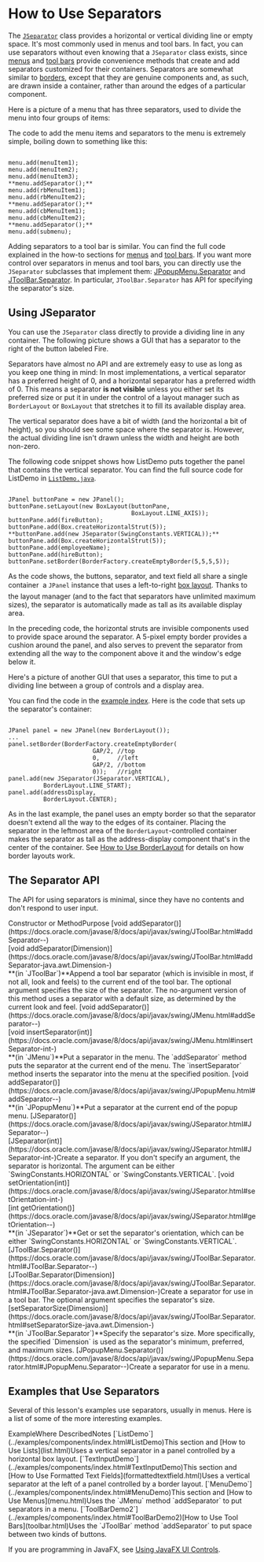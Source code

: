 
# How to Use Separators

The 
[`JSeparator`](https://docs.oracle.com/javase/8/docs/api/javax/swing/JSeparator.html) class provides a horizontal or vertical dividing line or empty space. It's most commonly used in menus and tool bars. In fact, you can use separators without even knowing that a `JSeparator` class exists, since [menus](menu.html) and [tool bars](toolbar.html) provide convenience methods that create and add separators customized for their containers. Separators are somewhat similar to 
[borders](../components/border.html), except that they are genuine components and, as such, are drawn inside a container, rather than around the edges of a particular component.

Here is a picture of a menu that has three separators, used to divide the menu into four groups of items:

The code to add the menu items and separators to the menu is extremely simple, boiling down to something like this:

```

menu.add(menuItem1);
menu.add(menuItem2);
menu.add(menuItem3);
**menu.addSeparator();**
menu.add(rbMenuItem1);
menu.add(rbMenuItem2);
**menu.addSeparator();**
menu.add(cbMenuItem1);
menu.add(cbMenuItem2);
**menu.addSeparator();**
menu.add(submenu);

```

Adding separators to a tool bar is similar. You can find the full code explained in the how-to sections for [menus](menu.html) and [tool bars](toolbar.html). If you want more control over separators in menus and tool bars, you can directly use the `JSeparator` subclasses that implement them: 
[JPopupMenu.Separator](https://docs.oracle.com/javase/8/docs/api/javax/swing/JPopupMenu.Separator.html) and 
[JToolBar.Separator](https://docs.oracle.com/javase/8/docs/api/javax/swing/JToolBar.Separator.html). In particular, `JToolBar.Separator` has API for specifying the separator's size.

## <a name="elsewhere" id="elsewhere">Using JSeparator</a>

You can use the `JSeparator` class directly to provide a dividing line in any container. The following picture shows a GUI that has a separator to the right of the button labeled Fire.

Separators have almost no API and are extremely easy to use as long as you keep one thing in mind: In most implementations, a vertical separator has a preferred height of 0, and a horizontal separator has a preferred width of 0. This means a separator **is not visible** unless you either set its preferred size or put it in under the control of a layout manager such as `BorderLayout` or `BoxLayout` that stretches it to fill its available display area.

The vertical separator does have a bit of width (and the horizontal a bit of height), so you should see some space where the separator is. However, the actual dividing line isn't drawn unless the width and height are both non-zero.

The following code snippet shows how ListDemo puts together the panel that contains the vertical separator. You can find the full source code for ListDemo in 
[`ListDemo.java`](../examples/components/ListDemoProject/src/components/ListDemo.java).

```

JPanel buttonPane = new JPanel();
buttonPane.setLayout(new BoxLayout(buttonPane,
                                   BoxLayout.LINE_AXIS));
buttonPane.add(fireButton);
buttonPane.add(Box.createHorizontalStrut(5));
**buttonPane.add(new JSeparator(SwingConstants.VERTICAL));**
buttonPane.add(Box.createHorizontalStrut(5));
buttonPane.add(employeeName);
buttonPane.add(hireButton);
buttonPane.setBorder(BorderFactory.createEmptyBorder(5,5,5,5));

```

As the code shows, the buttons, separator, and text field all share a single container &#151; a `JPanel` instance that uses a left-to-right 
[box layout](../layout/box.html). Thanks to the layout manager (and to the fact that separators have unlimited maximum sizes), the separator is automatically made as tall as its available display area.

In the preceding code, the horizontal struts are invisible components used to provide space around the separator. A 5-pixel empty border provides a cushion around the panel, and also serves to prevent the separator from extending all the way to the component above it and the window's edge below it.

Here's a picture of another GUI that uses a separator, this time to put a dividing line between a group of controls and a display area.

You can find the code in the [example index](../examples/components/index.html#TextInputDemo). Here is the code that sets up the separator's container:

```

JPanel panel = new JPanel(new BorderLayout());
...
panel.setBorder(BorderFactory.createEmptyBorder(
                        GAP/2, //top
                        0,     //left
                        GAP/2, //bottom
                        0));   //right
panel.add(new JSeparator(JSeparator.VERTICAL),
          BorderLayout.LINE_START);
panel.add(addressDisplay,
          BorderLayout.CENTER);

```

As in the last example, the panel uses an empty border so that the separator doesn't extend all the way to the edges of its container. Placing the separator in the leftmost area of the `BorderLayout`-controlled container makes the separator as tall as the address-display component that's in the center of the container. See 
[How to Use BorderLayout](../layout/border.html) for details on how border layouts work.

## <a name="api" id="api">The Separator API</a>

The API for using separators is minimal, since they have no contents and don't respond to user input.
<th id="h1" align="left">Constructor or Method</th><th id="h2" align="left">Purpose</th>
<td headers="h1">[void addSeparator()](https://docs.oracle.com/javase/8/docs/api/javax/swing/JToolBar.html#addSeparator--)<br />[void addSeparator(Dimension)](https://docs.oracle.com/javase/8/docs/api/javax/swing/JToolBar.html#addSeparator-java.awt.Dimension-)<br />**(in `JToolBar`)**</td><td headers="h2">Append a tool bar separator (which is invisible in most, if not all, look and feels) to the current end of the tool bar. The optional argument specifies the size of the separator. The no-argument version of this method uses a separator with a default size, as determined by the current look and feel.</td>
<td headers="h1">[void addSeparator()](https://docs.oracle.com/javase/8/docs/api/javax/swing/JMenu.html#addSeparator--)<br />[void insertSeparator(int)](https://docs.oracle.com/javase/8/docs/api/javax/swing/JMenu.html#insertSeparator-int-)<br />**(in `JMenu`)**</td><td headers="h2">Put a separator in the menu. The `addSeparator` method puts the separator at the current end of the menu. The `insertSeparator` method inserts the separator into the menu at the specified position.</td>
<td headers="h1">[void addSeparator()](https://docs.oracle.com/javase/8/docs/api/javax/swing/JPopupMenu.html#addSeparator--)<br />**(in `JPopupMenu`)**</td><td headers="h2">Put a separator at the current end of the popup menu.</td>
<td headers="h1">[JSeparator()](https://docs.oracle.com/javase/8/docs/api/javax/swing/JSeparator.html#JSeparator--)<br />[JSeparator(int)](https://docs.oracle.com/javase/8/docs/api/javax/swing/JSeparator.html#JSeparator-int-)</td><td headers="h2">Create a separator. If you don't specify an argument, the separator is horizontal. The argument can be either `SwingConstants.HORIZONTAL` or `SwingConstants.VERTICAL`.</td>
<td headers="h1">[void setOrientation(int)](https://docs.oracle.com/javase/8/docs/api/javax/swing/JSeparator.html#setOrientation-int-)<br />[int getOrientation()](https://docs.oracle.com/javase/8/docs/api/javax/swing/JSeparator.html#getOrientation--)<br />**(in `JSeparator`)**</td><td headers="h2">Get or set the separator's orientation, which can be either `SwingConstants.HORIZONTAL` or `SwingConstants.VERTICAL`.</td>
<td headers="h1">[JToolBar.Separator()](https://docs.oracle.com/javase/8/docs/api/javax/swing/JToolBar.Separator.html#JToolBar.Separator--)<br />[JToolBar.Separator(Dimension)](https://docs.oracle.com/javase/8/docs/api/javax/swing/JToolBar.Separator.html#JToolBar.Separator-java.awt.Dimension-)</td><td headers="h2">Create a separator for use in a tool bar. The optional argument specifies the separator's size.</td>
<td headers="h1">[setSeparatorSize(Dimension)](https://docs.oracle.com/javase/8/docs/api/javax/swing/JToolBar.Separator.html#setSeparatorSize-java.awt.Dimension-)<br />**(in `JToolBar.Separator`)**</td><td headers="h2">Specify the separator's size. More specifically, the specified `Dimension` is used as the separator's minimum, preferred, and maximum sizes.</td>
<td headers="h1">[JPopupMenu.Separator()](https://docs.oracle.com/javase/8/docs/api/javax/swing/JPopupMenu.Separator.html#JPopupMenu.Separator--)</td><td headers="h2">Create a separator for use in a menu.</td>

## <a name="eg" id="eg">Examples that Use Separators</a>

Several of this lesson's examples use separators, usually in menus. Here is a list of some of the more interesting examples.
<th id="h101" align="left">Example</th><th id="h102" align="left">Where Described</th><th id="h103" align="left">Notes</th>
<td headers="h101">[`ListDemo`](../examples/components/index.html#ListDemo)</td><td headers="h102">This section and [How to Use Lists](list.html)</td><td headers="h103">Uses a vertical separator in a panel controlled by a horizontal box layout.</td>
<td headers="h101">[`TextInputDemo`](../examples/components/index.html#TextInputDemo)</td><td headers="h102">This section and [How to Use Formatted Text Fields](formattedtextfield.html)</td><td headers="h103">Uses a vertical separator at the left of a panel controlled by a border layout.</td>
<td headers="h101">[`MenuDemo`](../examples/components/index.html#MenuDemo)</td><td headers="h102">This section and [How to Use Menus](menu.html)</td><td headers="h103">Uses the `JMenu` method `addSeparator` to put separators in a menu.</td>
<td headers="h101">[`ToolBarDemo2`](../examples/components/index.html#ToolBarDemo2)</td><td headers="h102">[How to Use Tool Bars](toolbar.html)</td><td headers="h103">Uses the `JToolBar` method `addSeparator` to put space between two kinds of buttons.</td>

If you are programming in JavaFX, see
[Using JavaFX UI Controls](https://docs.oracle.com/javase/8/javafx/user-interface-tutorial/separator.htm).
